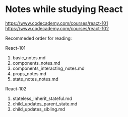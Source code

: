 # Notes while studying React
https://www.codecademy.com/courses/react-101
https://www.codecademy.com/courses/react-102

Recommeded order for reading:

React-101
1. basic_notes.md
1. components_notes.md
1. components_interacting_notes.md
1. props_notes.md
1. state_notes_notes.md

React-102
1. stateless_inherit_stateful.md
1. child_updates_parent_state.md
1. child_updates_sibling.md
